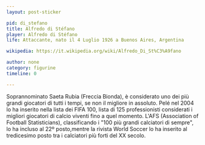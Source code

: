 ```yaml
---
layout: post-sticker

pid: di_stefano
title: Alfredo di Stéfano
player: Alfredo di Stéfano
life: Attaccante, nato il 4 Luglio 1926 a Buenos Aires, Argentina

wikipedia: https://it.wikipedia.org/wiki/Alfredo_Di_St%C3%A9fano

author: none
category: figurine
timeline: 0

---
```

Soprannominato Saeta Rubia (Freccia Bionda), è considerato uno dei più grandi giocatori di tutti i tempi, se non il migliore in assoluto. Pelé nel 2004 lo ha inserito nella lista dei FIFA 100, lista di 125 professionisti considerati i migliori giocatori di calcio viventi fino a quel momento. L'AFS (Association of Football Statisticians), classificando i "100 più grandi calciatori di sempre", lo ha incluso al 22º posto,mentre la rivista World Soccer lo ha inserito al tredicesimo posto tra i calciatori più forti del XX secolo.
